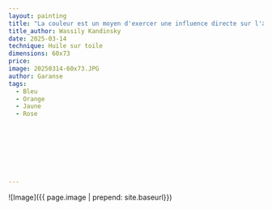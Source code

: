 ```yaml
---
layout: painting
title: "La couleur est un moyen d'exercer une influence directe sur l'âme."  
title_author: Wassily Kandinsky     
date: 2025-03-14 
technique: Huile sur toile
dimensions: 60x73
price: 
image: 20250314-60x73.JPG
author: Garanse
tags:
  - Bleu
  - Orange
  - Jaune
  - Rose
  
  
  
  
 
  
  
  
---
```

![Image]({{ page.image | prepend: site.baseurl}})

